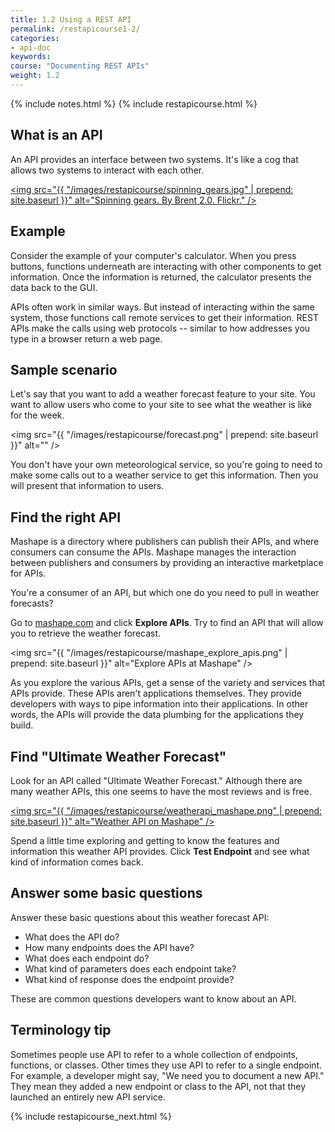 ```yaml
---
title: 1.2 Using a REST API
permalink: /restapicourse1-2/
categories:
- api-doc
keywords: 
course: "Documenting REST APIs"
weight: 1.2
---
```

{% include notes.html %}
{% include restapicourse.html %}

## What is an API
An API provides an interface between two systems. It's like a cog that allows two systems to interact with each other.

<a href="http://bit.ly/1DexWM0"><img src="{{ "/images/restapicourse/spinning_gears.jpg" | prepend: site.baseurl }}" alt="Spinning gears. By Brent 2.0. Flickr." /></a>

## Example

Consider the example of your computer's calculator. When you press buttons, functions underneath are interacting with other components to get information. Once the information is returned, the calculator presents the data back to the GUI.

APIs often work in similar ways. But instead of interacting within the same system, those functions call remote services to get their information. REST APIs make the calls using web protocols -- similar to how addresses you type in a browser return a web page. 

## Sample scenario

Let's say that you want to add a weather forecast feature to your site. You want to allow users who come to your site to see what the weather is like for the week. 

<img src="{{ "/images/restapicourse/forecast.png" | prepend: site.baseurl }}" alt="" />

You don't have your own meteorological service, so you're going to need to make some calls out to a weather service to get this information. Then you will present that information to users.

## Find the right API

Mashape is a directory where publishers can publish their APIs, and where consumers can consume the APIs. Mashape manages the interaction between publishers and consumers by providing an interactive marketplace for APIs.

You're a consumer of an API, but which one do you need to pull in weather forecasts?

Go to [mashape.com](http://mashape.com) and click **Explore APIs**. Try to find an API that will allow you to retrieve the weather forecast.

<img src="{{ "/images/restapicourse/mashape_explore_apis.png" | prepend: site.baseurl }}" alt="Explore APIs at Mashape" />

As you explore the various APIs, get a sense of the variety and services that APIs provide. These APIs aren't applications themselves. They provide developers with ways to pipe information into their applications. In other words, the APIs will provide the data plumbing for the applications they build.

## Find "Ultimate Weather Forecast"

Look for an API called "Ultimate Weather Forecast." Although there are many weather APIs, this one seems to have the most reviews and is free.

<a href="https://www.mashape.com/fyhao/weather-13"><img src="{{ "/images/restapicourse/weatherapi_mashape.png" | prepend: site.baseurl }}" alt="Weather API on Mashape" /></a>

Spend a little time exploring and getting to know the features and information this weather API provides. Click **Test Endpoint** and see what kind of information comes back.

## Answer some basic questions

Answer these basic questions about this weather forecast API:

* What does the API do?
* How many endpoints does the API have?
* What does each endpoint do?
* What kind of parameters does each endpoint take?
* What kind of response does the endpoint provide?

These are common questions developers want to know about an API.

## Terminology tip

Sometimes people use API to refer to a whole collection of endpoints, functions, or classes. Other times they use API to refer to a single endpoint. For example, a developer might say, "We need you to document a new API." They mean they added a new endpoint or class to the API, not that they launched an entirely new API service.

{% include restapicourse_next.html %}




